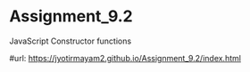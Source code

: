 # Assignment_9.2
 JavaScript Constructor functions

#url: https://jyotirmayam2.github.io/Assignment_9.2/index.html